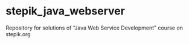 # stepik_java_webserver
Repository for solutions of "Java Web Service Development" course on stepik.org
